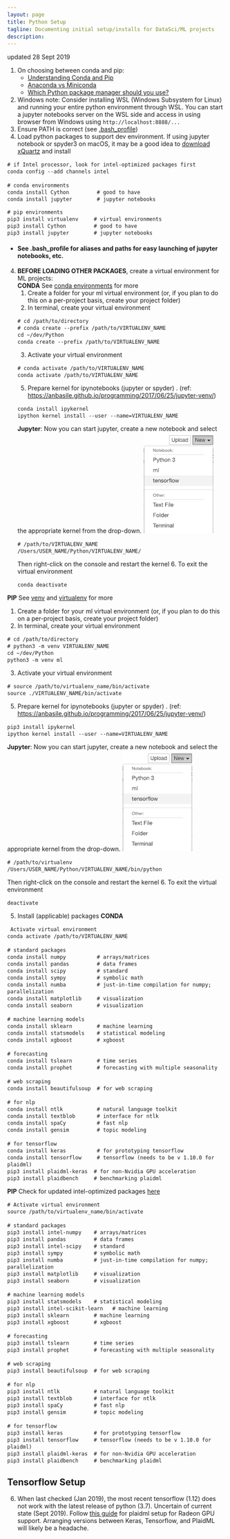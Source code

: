 ```yaml
---
layout: page
title: Python Setup
tagline: Documenting initial setup/installs for DataSci/ML projects
description:
---
```

updated 28 Sept 2019

1. On choosing between conda and pip:
      * [Understanding Conda and Pip](https://www.anaconda.com/understanding-conda-and-pip/)
      * [Anaconda vs Miniconda](https://docs.conda.io/projects/conda/en/latest/user-guide/install/download.html#anaconda-or-miniconda)
      * [Which Python package manager should you use?](https://towardsdatascience.com/which-python-package-manager-should-you-use-d0fd0789a250)
2. Windows note: Consider installing WSL (Windows Subsystem for Linux) and running your entire python environment through WSL. You can start a jupyter notebooks server on the WSL side and access in using browser from Windows using `http://localhost:8888/...` 
2. Ensure PATH is correct (see [.bash_profile](https://github.com/ahgraber/ml_setup/edit/master/bash_profile.md))  
3. Load python packages to support dev environment.  If using jupyter notebook or spyder3 on macOS, it may be a good idea to [download xQuartz](https://www.xquartz.org/) and install
```
# if Intel processor, look for intel-optimized packages first
conda config --add channels intel

# conda environments
conda install Cython         # good to have
conda install jupyter        # jupyter notebooks
```

```
# pip environments
pip3 install virtualenv     # virtual environments
pip3 install Cython         # good to have
pip3 install jupyter        # jupyter notebooks
```
   * #### See .bash_profile for aliases and paths for easy launching of jupyter notebooks, etc.

4. **BEFORE LOADING OTHER PACKAGES**, create a virtual environment for ML projects:  
**CONDA**
See [conda environments](https://docs.conda.io/projects/conda/en/latest/user-guide/tasks/manage-environments.html) for more
   1. Create a folder for your ml virtual environment (or, if you plan to do this on a per-project basis, create your project folder)
   2. In terminal, create your virtual environment
   ```
   # cd /path/to/directory
   # conda create --prefix /path/to/VIRTUALENV_NAME
   cd ~/dev/Python
   conda create --prefix /path/to/VIRTUALENV_NAME
   ```
   3. Activate your virtual environment
   ```
   # conda activate /path/to/VIRTUALENV_NAME
   conda activate /path/to/VIRTUALENV_NAME
   ```
   5. Prepare kernel for ipynotebooks (jupyter or spyder) . 
   (ref: https://anbasile.github.io/programming/2017/06/25/jupyter-venv/)
   ```
   conda install ipykernel
   ipython kernel install --user --name=VIRTUALENV_NAME
   ```
   **Jupyter**: Now you can start jupyter, create a new notebook and select the appropriate kernel from the drop-down.
   ![jupyter-dropdown](/assets/jupyter-dropdown.png)  
   ```
   # /path/to/VIRTUALENV_NAME
   /Users/USER_NAME/Python/VIRTUALENV_NAME/
   ```
   Then right-click on the console and restart the kernel
   6. To exit the virtual environment
   ```
   conda deactivate
   ```

**PIP**
See [venv](https://docs.python.org/3/library/venv.html) and [virtualenv](https://docs.python-guide.org/dev/virtualenvs/) for more
   1. Create a folder for your ml virtual environment (or, if you plan to do this on a per-project basis, create your project folder)
   2. In terminal, create your virtual environment
   ```
   # cd /path/to/directory
   # python3 -m venv VIRTUALENV_NAME
   cd ~/dev/Python
   python3 -m venv ml
   ```
   3. Activate your virtual environment
   ```
   # source /path/to/virtualenv_name/bin/activate
   source ./VIRTUALENV_NAME/bin/activate
   ```
   5. Prepare kernel for ipynotebooks (jupyter or spyder) . 
   (ref: https://anbasile.github.io/programming/2017/06/25/jupyter-venv/)
   ```
   pip3 install ipykernel
   ipython kernel install --user --name=VIRTUALENV_NAME
   ```
   **Jupyter**: Now you can start jupyter, create a new notebook and select the appropriate kernel from the drop-down.
   ![jupyter-dropdown](/assets/jupyter-dropdown.png)  
   ```
   # /path/to/virtualenv
   /Users/USER_NAME/Python/VIRTUALENV_NAME/bin/python
   ```
   Then right-click on the console and restart the kernel
   6. To exit the virtual environment
   ```
   deactivate
   ```

5. Install (applicable) packages 
**CONDA**
```
 Activate virtual environment
conda activate /path/to/VIRTUALENV_NAME

# standard packages
conda install numpy          # arrays/matrices
conda install pandas         # data frames
conda install scipy          # standard
conda install sympy          # symbolic math
conda install numba          # just-in-time compilation for numpy; parallelization
conda install matplotlib     # visualization
conda install seaborn        # visualization

# machine learning models
conda install sklearn        # machine learning
conda install statsmodels    # statistical modeling
conda install xgboost        # xgboost

# forecasting
conda install tslearn        # time series
conda install prophet        # forecasting with multiple seasonality

# web scraping
conda install beautifulsoup  # for web scraping

# for nlp
conda install ntlk           # natural language toolkit
conda install textblob       # interface for ntlk
conda install spaCy          # fast nlp
conda install gensim         # topic modeling

# for tensorflow
conda install keras          # for prototyping tensorflow
conda install tensorflow     # tensorflow (needs to be v 1.10.0 for plaidml)
pip3 install plaidml-keras  # for non-Nvidia GPU acceleration
pip3 install plaidbench     # benchmarking plaidml
```  

**PIP**
Check for updated intel-optimized packages [here](https://software.intel.com/en-us/articles/installing-the-intel-distribution-for-python-and-intel-performance-libraries-with-pip-and)  

```
# Activate virtual environment
source /path/to/virtualenv_name/bin/activate

# standard packages
pip3 install intel-numpy    # arrays/matrices
pip3 install pandas         # data frames
pip3 install intel-scipy    # standard
pip3 install sympy          # symbolic math
pip3 install numba          # just-in-time compilation for numpy; parallelization
pip3 install matplotlib     # visualization
pip3 install seaborn        # visualization

# machine learning models
pip3 install statsmodels    # statistical modeling
pip3 install intel-scikit-learn   # machine learning
pip3 install sklearn        # machine learning
pip3 install xgboost        # xgboost

# forecasting
pip3 install tslearn        # time series
pip3 install prophet        # forecasting with multiple seasonality

# web scraping
pip3 install beautifulsoup  # for web scraping

# for nlp
pip3 install ntlk           # natural language toolkit
pip3 install textblob       # interface for ntlk
pip3 install spaCy          # fast nlp
pip3 install gensim         # topic modeling

# for tensorflow
pip3 install keras          # for prototyping tensorflow
pip3 install tensorflow     # tensorflow (needs to be v 1.10.0 for plaidml)
pip3 install plaidml-keras  # for non-Nvidia GPU acceleration
pip3 install plaidbench     # benchmarking plaidml
```

## Tensorflow Setup
6. When last checked (Jan 2019), the most recent tensorflow (1.12) does not work with the latest release of python (3.7).  Uncertain of current state (Sept 2019). 
Follow [this guide](https://github.com/plaidml/plaidml) for plaidml setup for Radeon GPU support.  Arranging versions between Keras, Tensorflow, and PlaidML will likely be a headache.


